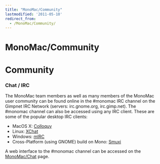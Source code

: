 ```yaml
---
title: "MonoMac/Community"
lastmodified: '2011-05-10'
redirect_from:
  - /MonoMac/Community/
---
```


MonoMac/Community
=================

Community
=========

### Chat / IRC

The MonoMac team members as well as many members of the MonoMac user community can be found online in the #monomac IRC channel on the Gimpnet IRC Network (servers: irc.gnome.org, irc.gimp.net). The #monomac channel can also be accessed using any IRC client. These are some of the popular desktop IRC clients:

-   MacOS X: [Colloquy](http://www.colloquy.info/)
-   Linux: [XChat](http://www.xchat.org/)
-   Windows: [mIRC](http://www.mirc.com/)
-   Cross-Platform (using GNOME) build on Mono: [Smuxi](http://www.smuxi.org/)

A web interface to the #monomac channel can be accessed on the [MonoMac/Chat](/MonoMac/Chat) page.

 

